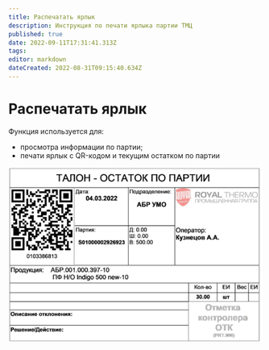 ```yaml
---
title: Распечатать ярлык
description: Инструкция по печати ярлыка партии ТМЦ 
published: true
date: 2022-09-11T17:31:41.313Z
tags: 
editor: markdown
dateCreated: 2022-08-31T09:15:40.634Z
---
```


# Распечатать ярлык

Функция используется для:

* просмотра информации по партии;
* печати ярлык с QR-кодом и текущим остатком по партии

![](<../../../../assets/image (223).png>)


